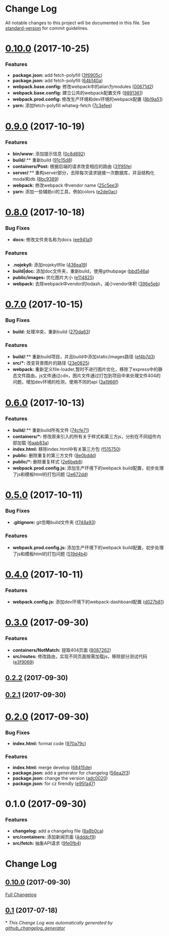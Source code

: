# Change Log

All notable changes to this project will be documented in this file. See [standard-version](https://github.com/conventional-changelog/standard-version) for commit guidelines.

<a name="0.10.0"></a>
# [0.10.0](https://github.com/BeAce/expressjs-react-blog/compare/v0.9.0...v0.10.0) (2017-10-25)


### Features

* **package.json:** add fetch-polyfill ([3f6905c](https://github.com/BeAce/expressjs-react-blog/commit/3f6905c))
* **package.json:** add fetch-polyfill ([64b140a](https://github.com/BeAce/expressjs-react-blog/commit/64b140a))
* **webpack.base.config:** 修改webpack中的alian为modules ([00671d2](https://github.com/BeAce/expressjs-react-blog/commit/00671d2))
* **webpack.base.config:** 建立公共的webpack配置文件 ([9891361](https://github.com/BeAce/expressjs-react-blog/commit/9891361))
* **webpack.prod.config:** 修改生产环境和dev环境的webpack配置 ([8b19a51](https://github.com/BeAce/expressjs-react-blog/commit/8b19a51))
* **yarn:** 添加fetch-polyfill whatwg-fetch ([7c3efee](https://github.com/BeAce/expressjs-react-blog/commit/7c3efee))



<a name="0.9.0"></a>
# [0.9.0](https://github.com/BeAce/expressjs-react-blog/compare/v0.8.0...v0.9.0) (2017-10-19)


### Features

* **bin/www:** 添加提示信息 ([0c8d892](https://github.com/BeAce/expressjs-react-blog/commit/0c8d892))
* **build/**:** 重新build ([91c15d8](https://github.com/BeAce/expressjs-react-blog/commit/91c15d8))
* **containers/Post:** 根据后端的请求改变相应的路由 ([31f95fe](https://github.com/BeAce/expressjs-react-blog/commit/31f95fe))
* **server/**:** 重构server部分，去除每次请求链接一次数据库，并且结构化modal和db ([8bc9389](https://github.com/BeAce/expressjs-react-blog/commit/8bc9389))
* **webpack:** 修改webpack 中vendor name ([25c5ee3](https://github.com/BeAce/expressjs-react-blog/commit/25c5ee3))
* **yarn:** 添加一些辅助ci的工具，例如colors ([e2de0ac](https://github.com/BeAce/expressjs-react-blog/commit/e2de0ac))



<a name="0.8.0"></a>
# [0.8.0](https://github.com/BeAce/expressjs-react-blog/compare/v0.7.0...v0.8.0) (2017-10-18)


### Bug Fixes

* **docs:** 修改文件夹名称为docs ([ee941a1](https://github.com/BeAce/expressjs-react-blog/commit/ee941a1))


### Features

* **.nojekyll:** 添加nojekyllfile ([436ea19](https://github.com/BeAce/expressjs-react-blog/commit/436ea19))
* **build|doc:** 添加doc文件夹，重新build，使用githubpage ([bbd546a](https://github.com/BeAce/expressjs-react-blog/commit/bbd546a))
* **public/images:** 优化图片大小 ([e114825](https://github.com/BeAce/expressjs-react-blog/commit/e114825))
* **webpack:** 去除webpack中vendor的lodash，减小vendor体积 ([396e5eb](https://github.com/BeAce/expressjs-react-blog/commit/396e5eb))



<a name="0.7.0"></a>
# [0.7.0](https://github.com/BeAce/expressjs-react-blog/compare/v0.6.0...v0.7.0) (2017-10-15)


### Bug Fixes

* **build:** 处理冲突，重新build ([270da63](https://github.com/BeAce/expressjs-react-blog/commit/270da63))


### Features

* **build/**:** 重新build项目，并且build中添加static/images路径 ([ef4b7d3](https://github.com/BeAce/expressjs-react-blog/commit/ef4b7d3))
* **src/*:** 改变背景图片的路径 ([23e0825](https://github.com/BeAce/expressjs-react-blog/commit/23e0825))
* **webpack:** 重新定义file-loader,暂时不进行图片优化，移除了express中的静态文件路由，js文件通过cdn，图片文件通过打包到项目中来处理文件404的问题，增加dev环境的检测，使用不同的api ([3a1966f](https://github.com/BeAce/expressjs-react-blog/commit/3a1966f))



<a name="0.6.0"></a>
# [0.6.0](https://github.com/BeAce/expressjs-react-blog/compare/v0.5.0...v0.6.0) (2017-10-13)


### Features

* **build/**:** 重新build所有文件 ([74cfe71](https://github.com/BeAce/expressjs-react-blog/commit/74cfe71))
* **containers/*:** 修改原来引入的所有关于样式和第三方js，分别在不同组件内部加载 ([6aab83a](https://github.com/BeAce/expressjs-react-blog/commit/6aab83a))
* **index.html:** 移除index.html中有关第三方包 ([f515750](https://github.com/BeAce/expressjs-react-blog/commit/f515750))
* **public:** 删除重复的第三方文件 ([8e0bddd](https://github.com/BeAce/expressjs-react-blog/commit/8e0bddd))
* **public/*:** 删除重复样式 ([2e6beb8](https://github.com/BeAce/expressjs-react-blog/commit/2e6beb8))
* **webpack.prod.config.js:** 添加生产环境下的webpack build配置，初步处理了js和模板html的打包问题 ([2e672dd](https://github.com/BeAce/expressjs-react-blog/commit/2e672dd))



<a name="0.5.0"></a>
# [0.5.0](https://github.com/BeAce/expressjs-react-blog/compare/v0.4.0...v0.5.0) (2017-10-11)


### Bug Fixes

* **.gitignore:** git忽略build文件夹 ([f748a93](https://github.com/BeAce/expressjs-react-blog/commit/f748a93))


### Features

* **webpack.prod.config.js:** 添加生产环境下的webpack build配置，初步处理了js和模板html的打包问题 ([519d4b4](https://github.com/BeAce/expressjs-react-blog/commit/519d4b4))



<a name="0.4.0"></a>
# [0.4.0](https://github.com/BeAce/expressjs-react-blog/compare/v0.3.0...v0.4.0) (2017-10-11)


### Features

* **webpack.config.js:** 添加dev环境下的webpack-dashboard配置 ([d027b81](https://github.com/BeAce/expressjs-react-blog/commit/d027b81))



<a name="0.3.0"></a>
# [0.3.0](https://github.com/BeAce/expressjs-react-blog/compare/v0.2.2...v0.3.0) (2017-09-30)


### Features

* **containers/NotMatch:** 提取404页面 ([8087262](https://github.com/BeAce/expressjs-react-blog/commit/8087262))
* **src/routes:** 修改路由，实现不同页面按需加载js，移除部分测试代码 ([e3f9069](https://github.com/BeAce/expressjs-react-blog/commit/e3f9069))



<a name="0.2.2"></a>
## [0.2.2](https://github.com/BeAce/expressjs-react-blog/compare/v0.2.1...v0.2.2) (2017-09-30)



<a name="0.2.1"></a>
## [0.2.1](https://github.com/BeAce/expressjs-react-blog/compare/v0.2.0...v0.2.1) (2017-09-30)



<a name="0.2.0"></a>
# [0.2.0](https://github.com/BeAce/expressjs-react-blog/compare/v0.1.0...v0.2.0) (2017-09-30)


### Bug Fixes

* **index.html:** format code ([970a79c](https://github.com/BeAce/expressjs-react-blog/commit/970a79c))


### Features

* **index.html:** merge develop ([68415de](https://github.com/BeAce/expressjs-react-blog/commit/68415de))
* **package.json:** add a generator for changelog ([56ea2f3](https://github.com/BeAce/expressjs-react-blog/commit/56ea2f3))
* **package.json:** change the version ([adc0020](https://github.com/BeAce/expressjs-react-blog/commit/adc0020))
* **package.json:** for cz firendly ([e95fa47](https://github.com/BeAce/expressjs-react-blog/commit/e95fa47))



<a name="0.1.0"></a>
# 0.1.0 (2017-09-30)


### Features

* **changelog:** add a changelog file ([8a8b0ca](https://github.com/BeAce/expressjs-react-blog/commit/8a8b0ca))
* **src/containers:** 添加新闻页面 ([4dddcf9](https://github.com/BeAce/expressjs-react-blog/commit/4dddcf9))
* **src/fetch:** 抽象API请求 ([9fe0fb4](https://github.com/BeAce/expressjs-react-blog/commit/9fe0fb4))



# Change Log

## [0.10.0](https://github.com/BeAce/expressjs-react-blog/tree/0.10.0) (2017-09-30)
[Full Changelog](https://github.com/BeAce/expressjs-react-blog/compare/0.1...0.10.0)

## [0.1](https://github.com/BeAce/expressjs-react-blog/tree/0.1) (2017-07-18)


\* *This Change Log was automatically generated by [github_changelog_generator](https://github.com/skywinder/Github-Changelog-Generator)*
